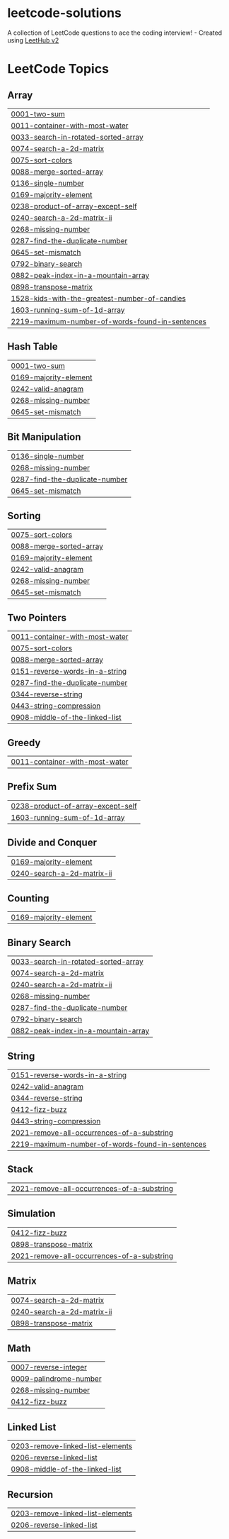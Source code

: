 # leetcode-solutions
A collection of LeetCode questions to ace the coding interview! - Created using [LeetHub v2](https://github.com/arunbhardwaj/LeetHub-2.0)

<!---LeetCode Topics Start-->
# LeetCode Topics
## Array
|  |
| ------- |
| [0001-two-sum](https://github.com/tanned366/leetcode-solutions/tree/master/0001-two-sum) |
| [0011-container-with-most-water](https://github.com/tanned366/leetcode-solutions/tree/master/0011-container-with-most-water) |
| [0033-search-in-rotated-sorted-array](https://github.com/tanned366/leetcode-solutions/tree/master/0033-search-in-rotated-sorted-array) |
| [0074-search-a-2d-matrix](https://github.com/tanned366/leetcode-solutions/tree/master/0074-search-a-2d-matrix) |
| [0075-sort-colors](https://github.com/tanned366/leetcode-solutions/tree/master/0075-sort-colors) |
| [0088-merge-sorted-array](https://github.com/tanned366/leetcode-solutions/tree/master/0088-merge-sorted-array) |
| [0136-single-number](https://github.com/tanned366/leetcode-solutions/tree/master/0136-single-number) |
| [0169-majority-element](https://github.com/tanned366/leetcode-solutions/tree/master/0169-majority-element) |
| [0238-product-of-array-except-self](https://github.com/tanned366/leetcode-solutions/tree/master/0238-product-of-array-except-self) |
| [0240-search-a-2d-matrix-ii](https://github.com/tanned366/leetcode-solutions/tree/master/0240-search-a-2d-matrix-ii) |
| [0268-missing-number](https://github.com/tanned366/leetcode-solutions/tree/master/0268-missing-number) |
| [0287-find-the-duplicate-number](https://github.com/tanned366/leetcode-solutions/tree/master/0287-find-the-duplicate-number) |
| [0645-set-mismatch](https://github.com/tanned366/leetcode-solutions/tree/master/0645-set-mismatch) |
| [0792-binary-search](https://github.com/tanned366/leetcode-solutions/tree/master/0792-binary-search) |
| [0882-peak-index-in-a-mountain-array](https://github.com/tanned366/leetcode-solutions/tree/master/0882-peak-index-in-a-mountain-array) |
| [0898-transpose-matrix](https://github.com/tanned366/leetcode-solutions/tree/master/0898-transpose-matrix) |
| [1528-kids-with-the-greatest-number-of-candies](https://github.com/tanned366/leetcode-solutions/tree/master/1528-kids-with-the-greatest-number-of-candies) |
| [1603-running-sum-of-1d-array](https://github.com/tanned366/leetcode-solutions/tree/master/1603-running-sum-of-1d-array) |
| [2219-maximum-number-of-words-found-in-sentences](https://github.com/tanned366/leetcode-solutions/tree/master/2219-maximum-number-of-words-found-in-sentences) |
## Hash Table
|  |
| ------- |
| [0001-two-sum](https://github.com/tanned366/leetcode-solutions/tree/master/0001-two-sum) |
| [0169-majority-element](https://github.com/tanned366/leetcode-solutions/tree/master/0169-majority-element) |
| [0242-valid-anagram](https://github.com/tanned366/leetcode-solutions/tree/master/0242-valid-anagram) |
| [0268-missing-number](https://github.com/tanned366/leetcode-solutions/tree/master/0268-missing-number) |
| [0645-set-mismatch](https://github.com/tanned366/leetcode-solutions/tree/master/0645-set-mismatch) |
## Bit Manipulation
|  |
| ------- |
| [0136-single-number](https://github.com/tanned366/leetcode-solutions/tree/master/0136-single-number) |
| [0268-missing-number](https://github.com/tanned366/leetcode-solutions/tree/master/0268-missing-number) |
| [0287-find-the-duplicate-number](https://github.com/tanned366/leetcode-solutions/tree/master/0287-find-the-duplicate-number) |
| [0645-set-mismatch](https://github.com/tanned366/leetcode-solutions/tree/master/0645-set-mismatch) |
## Sorting
|  |
| ------- |
| [0075-sort-colors](https://github.com/tanned366/leetcode-solutions/tree/master/0075-sort-colors) |
| [0088-merge-sorted-array](https://github.com/tanned366/leetcode-solutions/tree/master/0088-merge-sorted-array) |
| [0169-majority-element](https://github.com/tanned366/leetcode-solutions/tree/master/0169-majority-element) |
| [0242-valid-anagram](https://github.com/tanned366/leetcode-solutions/tree/master/0242-valid-anagram) |
| [0268-missing-number](https://github.com/tanned366/leetcode-solutions/tree/master/0268-missing-number) |
| [0645-set-mismatch](https://github.com/tanned366/leetcode-solutions/tree/master/0645-set-mismatch) |
## Two Pointers
|  |
| ------- |
| [0011-container-with-most-water](https://github.com/tanned366/leetcode-solutions/tree/master/0011-container-with-most-water) |
| [0075-sort-colors](https://github.com/tanned366/leetcode-solutions/tree/master/0075-sort-colors) |
| [0088-merge-sorted-array](https://github.com/tanned366/leetcode-solutions/tree/master/0088-merge-sorted-array) |
| [0151-reverse-words-in-a-string](https://github.com/tanned366/leetcode-solutions/tree/master/0151-reverse-words-in-a-string) |
| [0287-find-the-duplicate-number](https://github.com/tanned366/leetcode-solutions/tree/master/0287-find-the-duplicate-number) |
| [0344-reverse-string](https://github.com/tanned366/leetcode-solutions/tree/master/0344-reverse-string) |
| [0443-string-compression](https://github.com/tanned366/leetcode-solutions/tree/master/0443-string-compression) |
| [0908-middle-of-the-linked-list](https://github.com/tanned366/leetcode-solutions/tree/master/0908-middle-of-the-linked-list) |
## Greedy
|  |
| ------- |
| [0011-container-with-most-water](https://github.com/tanned366/leetcode-solutions/tree/master/0011-container-with-most-water) |
## Prefix Sum
|  |
| ------- |
| [0238-product-of-array-except-self](https://github.com/tanned366/leetcode-solutions/tree/master/0238-product-of-array-except-self) |
| [1603-running-sum-of-1d-array](https://github.com/tanned366/leetcode-solutions/tree/master/1603-running-sum-of-1d-array) |
## Divide and Conquer
|  |
| ------- |
| [0169-majority-element](https://github.com/tanned366/leetcode-solutions/tree/master/0169-majority-element) |
| [0240-search-a-2d-matrix-ii](https://github.com/tanned366/leetcode-solutions/tree/master/0240-search-a-2d-matrix-ii) |
## Counting
|  |
| ------- |
| [0169-majority-element](https://github.com/tanned366/leetcode-solutions/tree/master/0169-majority-element) |
## Binary Search
|  |
| ------- |
| [0033-search-in-rotated-sorted-array](https://github.com/tanned366/leetcode-solutions/tree/master/0033-search-in-rotated-sorted-array) |
| [0074-search-a-2d-matrix](https://github.com/tanned366/leetcode-solutions/tree/master/0074-search-a-2d-matrix) |
| [0240-search-a-2d-matrix-ii](https://github.com/tanned366/leetcode-solutions/tree/master/0240-search-a-2d-matrix-ii) |
| [0268-missing-number](https://github.com/tanned366/leetcode-solutions/tree/master/0268-missing-number) |
| [0287-find-the-duplicate-number](https://github.com/tanned366/leetcode-solutions/tree/master/0287-find-the-duplicate-number) |
| [0792-binary-search](https://github.com/tanned366/leetcode-solutions/tree/master/0792-binary-search) |
| [0882-peak-index-in-a-mountain-array](https://github.com/tanned366/leetcode-solutions/tree/master/0882-peak-index-in-a-mountain-array) |
## String
|  |
| ------- |
| [0151-reverse-words-in-a-string](https://github.com/tanned366/leetcode-solutions/tree/master/0151-reverse-words-in-a-string) |
| [0242-valid-anagram](https://github.com/tanned366/leetcode-solutions/tree/master/0242-valid-anagram) |
| [0344-reverse-string](https://github.com/tanned366/leetcode-solutions/tree/master/0344-reverse-string) |
| [0412-fizz-buzz](https://github.com/tanned366/leetcode-solutions/tree/master/0412-fizz-buzz) |
| [0443-string-compression](https://github.com/tanned366/leetcode-solutions/tree/master/0443-string-compression) |
| [2021-remove-all-occurrences-of-a-substring](https://github.com/tanned366/leetcode-solutions/tree/master/2021-remove-all-occurrences-of-a-substring) |
| [2219-maximum-number-of-words-found-in-sentences](https://github.com/tanned366/leetcode-solutions/tree/master/2219-maximum-number-of-words-found-in-sentences) |
## Stack
|  |
| ------- |
| [2021-remove-all-occurrences-of-a-substring](https://github.com/tanned366/leetcode-solutions/tree/master/2021-remove-all-occurrences-of-a-substring) |
## Simulation
|  |
| ------- |
| [0412-fizz-buzz](https://github.com/tanned366/leetcode-solutions/tree/master/0412-fizz-buzz) |
| [0898-transpose-matrix](https://github.com/tanned366/leetcode-solutions/tree/master/0898-transpose-matrix) |
| [2021-remove-all-occurrences-of-a-substring](https://github.com/tanned366/leetcode-solutions/tree/master/2021-remove-all-occurrences-of-a-substring) |
## Matrix
|  |
| ------- |
| [0074-search-a-2d-matrix](https://github.com/tanned366/leetcode-solutions/tree/master/0074-search-a-2d-matrix) |
| [0240-search-a-2d-matrix-ii](https://github.com/tanned366/leetcode-solutions/tree/master/0240-search-a-2d-matrix-ii) |
| [0898-transpose-matrix](https://github.com/tanned366/leetcode-solutions/tree/master/0898-transpose-matrix) |
## Math
|  |
| ------- |
| [0007-reverse-integer](https://github.com/tanned366/leetcode-solutions/tree/master/0007-reverse-integer) |
| [0009-palindrome-number](https://github.com/tanned366/leetcode-solutions/tree/master/0009-palindrome-number) |
| [0268-missing-number](https://github.com/tanned366/leetcode-solutions/tree/master/0268-missing-number) |
| [0412-fizz-buzz](https://github.com/tanned366/leetcode-solutions/tree/master/0412-fizz-buzz) |
## Linked List
|  |
| ------- |
| [0203-remove-linked-list-elements](https://github.com/tanned366/leetcode-solutions/tree/master/0203-remove-linked-list-elements) |
| [0206-reverse-linked-list](https://github.com/tanned366/leetcode-solutions/tree/master/0206-reverse-linked-list) |
| [0908-middle-of-the-linked-list](https://github.com/tanned366/leetcode-solutions/tree/master/0908-middle-of-the-linked-list) |
## Recursion
|  |
| ------- |
| [0203-remove-linked-list-elements](https://github.com/tanned366/leetcode-solutions/tree/master/0203-remove-linked-list-elements) |
| [0206-reverse-linked-list](https://github.com/tanned366/leetcode-solutions/tree/master/0206-reverse-linked-list) |
<!---LeetCode Topics End-->